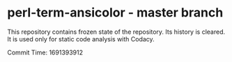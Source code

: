 # perl-term-ansicolor - master branch

This repository contains frozen state of the repository.
Its history is cleared. It is used only for static code
analysis with Codacy.

Commit Time: 1691393912